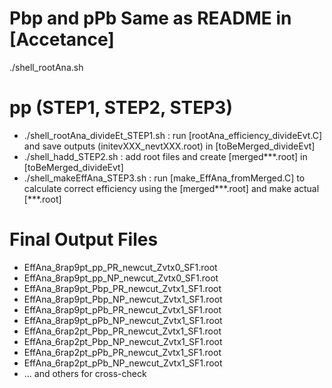 # Pbp and pPb Same as README in [Accetance]
  ./shell_rootAna.sh

# pp (STEP1, STEP2, STEP3) 
  - ./shell_rootAna_divideEt_STEP1.sh : run [rootAna_efficiency_divideEvt.C] and save outputs (initevXXX_nevtXXX.root) in [toBeMerged_divideEvt]
  - ./shell_hadd_STEP2.sh : add root files and create [merged***.root] in [toBeMerged_divideEvt]
  - ./shell_makeEffAna_STEP3.sh : run [make_EffAna_fromMerged.C] to calculate correct efficiency using the [merged***.root] and make actual [***.root]

# Final Output Files
- EffAna_8rap9pt_pp_PR_newcut_Zvtx0_SF1.root
- EffAna_8rap9pt_pp_NP_newcut_Zvtx0_SF1.root
- EffAna_8rap9pt_Pbp_PR_newcut_Zvtx1_SF1.root
- EffAna_8rap9pt_Pbp_NP_newcut_Zvtx1_SF1.root
- EffAna_8rap9pt_pPb_PR_newcut_Zvtx1_SF1.root
- EffAna_8rap9pt_pPb_NP_newcut_Zvtx1_SF1.root
- EffAna_6rap2pt_Pbp_PR_newcut_Zvtx1_SF1.root
- EffAna_6rap2pt_Pbp_NP_newcut_Zvtx1_SF1.root
- EffAna_6rap2pt_pPb_PR_newcut_Zvtx1_SF1.root
- EffAna_6rap2pt_pPb_NP_newcut_Zvtx1_SF1.root
- ... and others for cross-check

